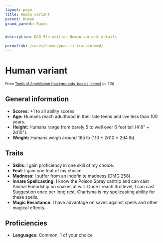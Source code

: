```yaml
---
layout: page
title: Human variant
parent: Human
grand_parent: Races


description: D&D 5th edition Human variant details

permalink: /races/human/yuan-ti-transformed/
---
```


# Human variant

<small>From <a target="_blank" href="https://dnd.wizards.com/products/tabletop-games/rpg-products/tomb-annihilation">Tomb of Annihilation [backgrounds, beasts, items]</a> (p. 119)</small>

## General information

- **Scores:** +1 to all ability scores
- **Age:** Humans reach adulthood in their late teens and live less than 100 years.
- **Height:** Humans range from barely 5 to well over 6 feet tall (4'8" + 2d10").
- **Weight:** Humans weigh around 165 lb (110 + 2d10 × 2d4 lb).

## Traits

- **Skills**: I gain proficiency in one skill of my choice.
- **Feat**: I gain one feat of my choice.
- **Madness**: I suffer from an indefinite madness (DMG 258).
- **Innate Spellcasting**: I know the Poison Spray cantrip and can cast Animal Friendship on snakes at will. Once I reach 3rd level, I can cast Suggestion once per long rest. Charisma is my spellcasting ability for these spells.
- **Magic Resistance**: I have advantage on saves against spells and other magical effects.

## Proficiencies

- **Languages:** Common, 1 of your choice
